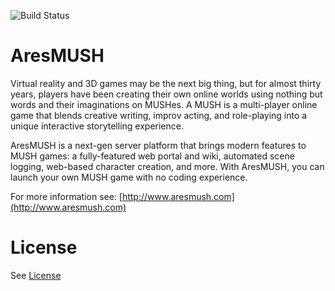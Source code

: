 ![Build Status](https://travis-ci.org/AresMUSH/aresmush.svg?branch=master)

AresMUSH
========

Virtual reality and 3D games may be the next big thing, but for almost thirty years, players have been creating their own online worlds using nothing but words and their imaginations on MUSHes. A MUSH is a multi-player online game that blends creative writing, improv acting, and role-playing into a unique interactive storytelling experience. 

AresMUSH is a next-gen server platform that brings modern features to MUSH games: a fully-featured web portal and wiki, automated scene logging, web-based character creation, and more. With AresMUSH, you can launch your own MUSH game with no coding experience.

For more information see:  [http://www.aresmush.com](http://www.aresmush.com)

License
=======

See [License](https://github.com/McPunchy/AresInTheDark/blob/master/LICENSE.md)